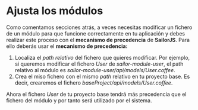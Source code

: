 # Ajusta los módulos

Como comentamos secciones atrás, a veces necesitas modificar un fichero de un módulo para que funcione correctamente en tu aplicación y debes realizar este proceso con el **mecanismo de precedencia** de **SailorJS**. Para ello deberás usar el **mecanismo de precedencia:**

1. Localiza el *path relativo* del fichero que quieres modificar. Por ejemplo, si queremos modificar el fichero *User* de *sailor-module-user*, el path relativo al módulo es *sailor-module-user/api/models/User.coffee*.
2. Crea el miso fichero con el mismo *path* relativo en tu proyecto base. Es decir, crearemos el fichero *baseProject/api/models/User.coffee*.

Ahora el fichero *User* de tu proyecto base tendrá más precedencia que el fichero del módulo y por tanto será utilizado por el sistema.
